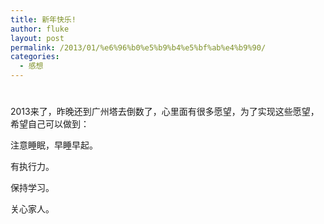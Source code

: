 ```yaml
---
title: 新年快乐!
author: fluke
layout: post
permalink: /2013/01/%e6%96%b0%e5%b9%b4%e5%bf%ab%e4%b9%90/
categories:
  - 感想
---
```

# 

2013来了，昨晚还到广州塔去倒数了，心里面有很多愿望，为了实现这些愿望，希望自己可以做到：

注意睡眠，早睡早起。

有执行力。

保持学习。

关心家人。